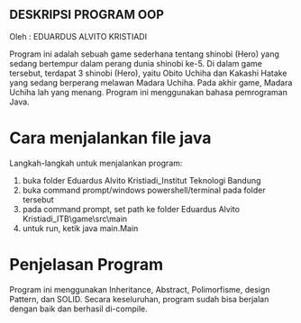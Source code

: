 ## DESKRIPSI PROGRAM OOP
Oleh : EDUARDUS ALVITO KRISTIADI

Program ini adalah sebuah game sederhana tentang shinobi (Hero) yang sedang bertempur dalam perang dunia shinobi ke-5. Di dalam game tersebut, terdapat 3 shinobi (Hero), yaitu Obito Uchiha dan Kakashi Hatake yang sedang berperang melawan Madara Uchiha. Pada akhir game, Madara Uchiha lah yang menang. 
Program ini menggunakan bahasa pemrograman Java.

# Cara menjalankan file java
Langkah-langkah untuk menjalankan program:
1. buka folder Eduardus Alvito Kristiadi_Institut Teknologi Bandung
2. buka command prompt/windows powershell/terminal pada folder tersebut
3. pada command prompt, set path ke folder Eduardus Alvito Kristiadi_ITB\game\src\main
4. untuk run, ketik java main.Main

# Penjelasan Program
Program ini menggunakan Inheritance, Abstract, Polimorfisme, design Pattern, dan SOLID. Secara keseluruhan, program sudah bisa berjalan dengan baik dan berhasil di-compile.

